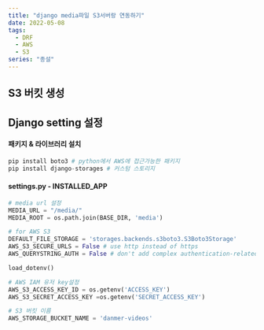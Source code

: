 ```yaml
---
title: "django media파일 S3서버랑 연동하기"
date: 2022-05-08
tags:
  - DRF
  - AWS
  - S3
series: "종설"
---
```




## S3 버킷 생성





## Django setting 설정

#### 패키지 & 라이브러리 설치

```python
pip install boto3 # python에서 AWS에 접근가능한 패키지
pip install django-storages # 커스텀 스토리지 
```



#### settings.py - INSTALLED_APP



```python
# media url 설정
MEDIA_URL = "/media/"
MEDIA_ROOT = os.path.join(BASE_DIR, 'media')

# for AWS S3
DEFAULT_FILE_STORAGE = 'storages.backends.s3boto3.S3Boto3Storage'
AWS_S3_SECURE_URLS = False # use http instead of https
AWS_QUERYSTRING_AUTH = False # don't add complex authentication-related query parameters for requests

load_dotenv()

# AWS IAM 유저 key설정
AWS_S3_ACCESS_KEY_ID = os.getenv('ACCESS_KEY')
AWS_S3_SECRET_ACCESS_KEY =os.getenv('SECRET_ACCESS_KEY')

# S3 버킷 이름
AWS_STORAGE_BUCKET_NAME = 'danmer-videos'
```

